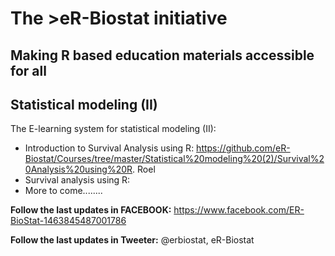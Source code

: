 # The >eR-Biostat initiative
## Making R based education materials accessible for all
## Statistical modeling (II)
The E-learning system for  statistical modeling (II):
* Introduction to Survival Analysis using R: https://github.com/eR-Biostat/Courses/tree/master/Statistical%20modeling%20(2)/Survival%20Analysis%20using%20R.
  Roel 
* Survival analysis using R:
* More to come........
  
**Follow the last updates in FACEBOOK:** https://www.facebook.com/ER-BioStat-1463845487001786

**Follow the last updates in Tweeter:** @erbiostat, eR-Biostat



